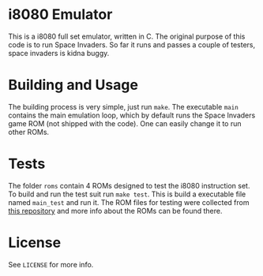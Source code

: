 i8080 Emulator
==============

This is a i8080 full set emulator, written in C. The original purpose of this code is to run Space Invaders. So far it runs and passes a couple of testers, space invaders is kidna buggy.

Building and Usage
==================

The building process is very simple, just run `make`. The executable `main` contains the main emulation loop, which by default runs the Space Invaders game ROM (not shipped with the code).
One can easily change it to run other ROMs.

Tests
=====

The folder `roms` contain 4 ROMs designed to test the i8080 instruction set. To build and run the test suit run `make test`. This is build a executable file named `main_test` and run it.
The ROM files for testing were collected from [this repository](https://github.com/begoon/i8080-core) and more info about the ROMs can be found there.

License
=======
See `LICENSE` for more info.
